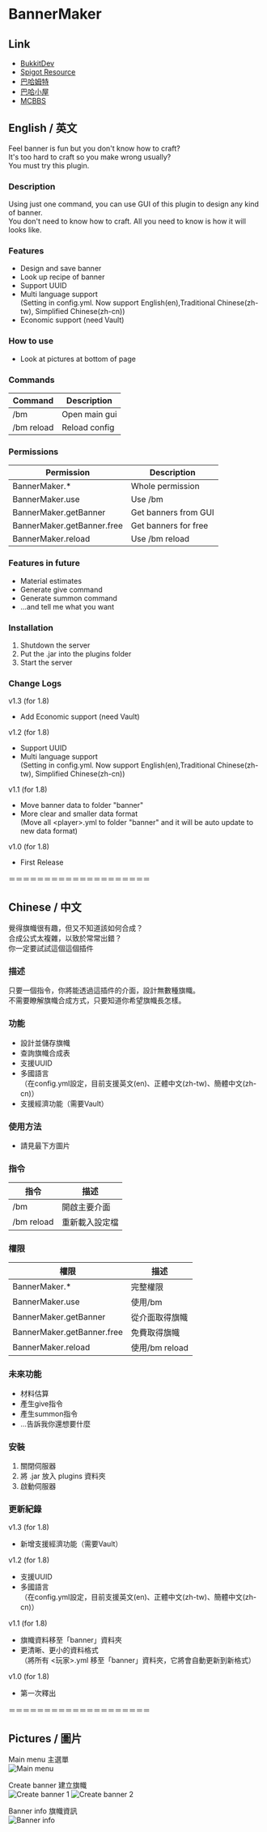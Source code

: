 # BannerMaker
## Link
* [BukkitDev](http://dev.bukkit.org/bukkit-plugins/bannermaker/)
* [Spigot Resource](http://www.spigotmc.org/resources/bannermaker.4380/)
* [巴哈姆特](http://forum.gamer.com.tw/C.php?bsn=18673&snA=123519&tnum=1)
* [巴哈小屋](http://home.gamer.com.tw/creationDetail.php?sn=2760067)
* [MCBBS](http://www.mcbbs.net/thread-415289-1-1.html)

## English / 英文

Feel banner is fun but you don't know how to craft?  
It's too hard to craft so you make wrong usually?  
You must try this plugin.

### Description
Using just one command, you can use GUI of this plugin to design any kind of banner.  
You don't need to know how to craft. All you need to know is how it will looks like.

### Features
* Design and save banner
* Look up recipe of banner
* Support UUID
* Multi language support  
 (Setting in config.yml. Now support English(en),Traditional Chinese(zh-tw), Simplified Chinese(zh-cn))
* Economic support (need Vault)

### How to use
* Look at pictures at bottom of page

### Commands
|**Command**|**Description**|
|---|---|
|/bm|Open main gui|
|/bm reload|Reload config|

### Permissions
|**Permission**|**Description**|
|---|---|
|BannerMaker.*|Whole permission|
|BannerMaker.use|Use /bm|
|BannerMaker.getBanner|Get banners from GUI|
|BannerMaker.getBanner.free|Get banners for free|
|BannerMaker.reload|Use /bm reload|

### Features in future
* Material estimates
* Generate give command
* Generate summon command
* ...and tell me what you want

### Installation
1. Shutdown the server
2. Put the .jar into the plugins folder
3. Start the server

### Change Logs
v1.3 (for 1.8)
- Add Economic support (need Vault)

v1.2 (for 1.8)
- Support UUID
- Multi language support  
(Setting in config.yml. Now support English(en),Traditional Chinese(zh-tw), Simplified Chinese(zh-cn))

v1.1 (for 1.8)
- Move banner data to folder "banner"
- More clear and smaller data format  
(Move all &lt;player&gt;.yml to folder "banner" and it will be auto update to new data format)

v1.0 (for 1.8)
- First Release


＝＝＝＝＝＝＝＝＝＝＝＝＝＝＝＝＝＝＝＝

## Chinese / 中文

覺得旗幟很有趣，但又不知道該如何合成？  
合成公式太複雜，以致於常常出錯？  
你一定要試試這個這個插件

### 描述
只要一個指令，你將能透過這插件的介面，設計無數種旗幟。  
不需要瞭解旗幟合成方式，只要知道你希望旗幟長怎樣。

### 功能
* 設計並儲存旗幟
* 查詢旗幟合成表
* 支援UUID
* 多國語言  
（在config.yml設定，目前支援英文(en)、正體中文(zh-tw)、簡體中文(zh-cn)）
* 支援經濟功能（需要Vault）

### 使用方法
* 請見最下方圖片

### 指令
|**指令**|**描述**|
|---|---|
|/bm|開啟主要介面|
|/bm reload|重新載入設定檔|

### 權限
|**權限**|**描述**|
|---|---|
|BannerMaker.*|完整權限|
|BannerMaker.use|使用/bm|
|BannerMaker.getBanner|從介面取得旗幟|
|BannerMaker.getBanner.free|免費取得旗幟|
|BannerMaker.reload|使用/bm reload|

### 未來功能
* 材料估算
* 產生give指令
* 產生summon指令
* ...告訴我你還想要什麼

### 安裝
1. 關閉伺服器
2. 將 .jar 放入 plugins 資料夾
3. 啟動伺服器

### 更新紀錄
v1.3 (for 1.8)
- 新增支援經濟功能（需要Vault）

v1.2 (for 1.8)
- 支援UUID
- 多國語言  
（在config.yml設定，目前支援英文(en)、正體中文(zh-tw)、簡體中文(zh-cn)）

v1.1 (for 1.8)
- 旗幟資料移至「banner」資料夾
- 更清晰、更小的資料格式  
（將所有 &lt;玩家&gt;.yml 移至「banner」資料夾，它將會自動更新到新格式）

v1.0 (for 1.8)
- 第一次釋出

＝＝＝＝＝＝＝＝＝＝＝＝＝＝＝＝＝＝＝＝
## Pictures / 圖片
Main menu 主選單  
![Main menu](http://i.imgur.com/IcXVbFI.png)

Create banner 建立旗幟  
![Create banner 1](http://i.imgur.com/2RhPSUm.png)
![Create banner 2](http://i.imgur.com/ssVKwIT.png)

Banner info 旗幟資訊  
![Banner info](http://i.imgur.com/LIxJo0Z.png)
